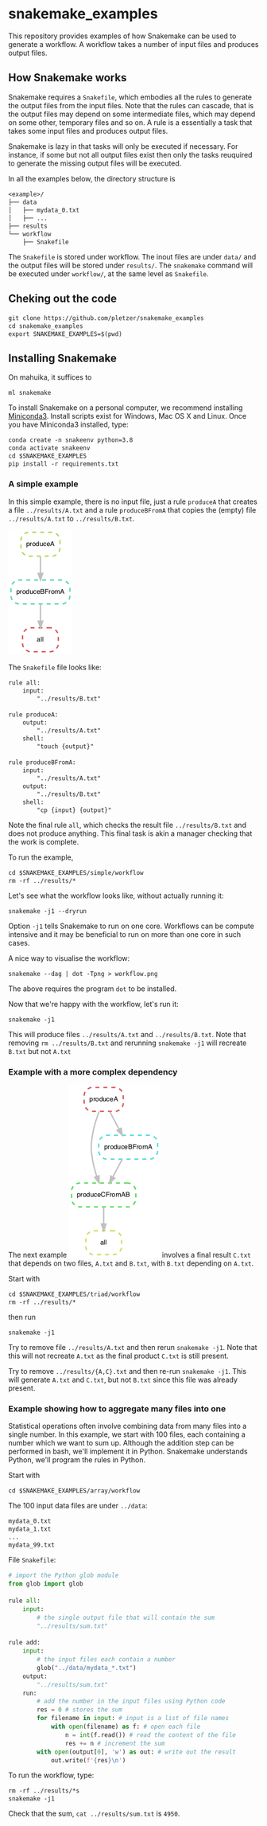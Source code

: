 # snakemake_examples

This repository provides examples of how Snakemake can be used to generate a workflow. A workflow takes a number of input files and produces output files.

## How Snakemake works

Snakemake requires a `Snakefile`, which embodies all the rules to generate the output files from the input files. Note that the rules can cascade, that is the output files may depend on some intermediate files, which may depend on some other, temporary files and so on. A rule is a essentially a task that takes some input files and produces output files. 

Snakemake is lazy in that tasks will only be executed if necessary. For instance, if some but not all output files exist then only the tasks reuquired to generate the missing output files will be executed.

In all the examples below, the directory structure is
```
<example>/
├── data
│   ├── mydata_0.txt
│   ├── ...
├── results
└── workflow
    ├── Snakefile
```
The `Snakefile` is stored under workflow. The inout files are under `data/` and the output files will be stored under `results/`. The `snakemake` command will be executed under `workflow/`, at the same level as `Snakefile`.


## Cheking out the code

```
git clone https://github.com/pletzer/snakemake_examples
cd snakemake_examples
export SNAKEMAKE_EXAMPLES=$(pwd)
```

## Installing Snakemake

On mahuika, it suffices to 
```
ml snakemake
```

To install Snakemake on a personal computer, we recommend installing [Miniconda3](https://docs.conda.io/projects/conda/en/latest/user-guide/install/download.html). 
Install scripts exist for Windows, Mac OS X and Linux. Once you have Miniconda3 installed, type:
```
conda create -n snakeenv python=3.8
conda activate snakeenv
cd $SNAKEMAKE_EXAMPLES
pip install -r requirements.txt
```

### A simple example

In this simple example, there is no input file, just a rule `produceA` that creates a file `../results/A.txt` and a rule `produceBFromA` that copies the (empty) file `../results/A.txt` to `../results/B.txt`. 

![Rules](https://github.com/pletzer/snakemake_examples/blob/main/images/simple/worflow.png)


The `Snakefile` file looks like:
```
rule all:
	input:
		"../results/B.txt"

rule produceA:
	output:
		"../results/A.txt"
	shell:
		"touch {output}"

rule produceBFromA:
	input:
		"../results/A.txt"
	output:
		"../results/B.txt"
	shell:
		"cp {input} {output}"
```
Note the final rule `all`, which checks the result file `../results/B.txt` and does not produce anything. This final task is akin a manager checking that the work is complete. 

To run the example, 
```
cd $SNAKEMAKE_EXAMPLES/simple/workflow
rm -rf ../results/*
```

Let's see what the workflow looks like, without actually running it:
```
snakemake -j1 --dryrun
```

Option `-j1` tells Snakemake to run on one core. Workflows can be compute intensive and it may be beneficial to run on more than one core in such cases.

A nice way to visualise the workflow:
```
snakemake --dag | dot -Tpng > workflow.png
```
The above requires the program `dot` to be installed.

Now that we're happy with the workflow, let's run it:
```
snakemake -j1
```

This will produce files `../results/A.txt` and `../results/B.txt`. Note that removing `rm ../results/B.txt` and rerunning `snakemake -j1` will recreate `B.txt` but not `A.txt`

### Example with a more complex dependency

The next example
![Rules](https://github.com/pletzer/snakemake_examples/blob/main/images/triad/workflow.png)
involves a final result `C.txt` that depends on two files, `A.txt` and `B.txt`, with `B.txt` depending on `A.txt`.

Start with 
```
cd $SNAKEMAKE_EXAMPLES/triad/workflow
rm -rf ../results/*
```
then run
```
snakemake -j1
```

Try to remove file `../results/A.txt` and then rerun `snakemake -j1`. Note that this will not recreate `A.txt` as the final product `C.txt` is still present. 

Try to remove `../results/{A,C}.txt` and then re-run `snakemake -j1`. This will generate `A.txt` and `C.txt`, but not `B.txt` since this file was already present.

### Example showing how to aggregate many files into one

Statistical operations often involve combining data from many files into a single number. In this example, we start with 100 files, each containing a number which we want to sum up. Although the addition step can be performed in bash, we'll implement it in Python. Snakemake understands Python, we'll program the rules in Python.

Start with 
```
cd $SNAKEMAKE_EXAMPLES/array/workflow
```
The 100 input data files are under `../data`:
```
mydata_0.txt
mydata_1.txt
...
mydata_99.txt
```

File `Snakefile`:
```Python
# import the Python glob module
from glob import glob

rule all:
	input:
		# the single output file that will contain the sum
		"../results/sum.txt"

rule add:
	input:
		# the input files each contain a number
		glob("../data/mydata_*.txt")
	output:
		"../results/sum.txt"
	run:
		# add the number in the input files using Python code
		res = 0 # stores the sum
		for filename in input: # input is a list of file names
			with open(filename) as f: # open each file
				n = int(f.read()) # read the content of the file
				res += n # increment the sum
		with open(output[0], 'w') as out: # write out the result
			out.write(f'{res}\n')
```

To run the workflow, type:
```
rm -rf ../results/*s
snakemake -j1
```
Check that the sum, `cat ../results/sum.txt` is `4950`. 





